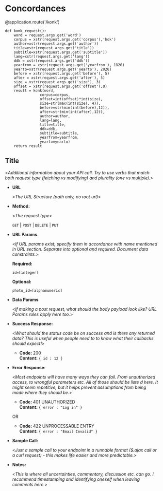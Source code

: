 # Concordances

@application.route('/konk')

```
def konk_request():
    word = request.args.get('word')
    corpus = xstr(request.args.get('corpus'),'bok')
    author=xstr(request.args.get('author'))
    title=xstr(request.args.get('title'))
    subtitle=xstr(request.args.get('subtitle'))
    lang=xstr(request.args.get('lang'))
    ddk = xstr(request.args.get('ddk'))
    yearfrom = xstr(request.args.get('yearfrom'), 1820)
    yearto=xstr(request.args.get('yearto'), 2020)
    before = xstr(request.args.get('before'), 5)
    after = xstr(request.args.get('after'), 5)
    size = xstr(request.args.get('size'), 3)
    offset = xstr(request.args.get('offset'),0)
    result = konk(word, 
                corpus=corpus, 
                offset=int(offset)*int(size), 
                size=str(max(int(size), 4)), 
                before=str(min(int(before),12)),
                after=str(min(int(after),12)), 
                author=author,
                lang=lang, 
                title=title, 
                ddk=ddk,
                subtitle=subtitle,
                yearfrom=yearfrom, 
                yearto=yearto)
    return result
````

**Title**
----
  <_Additional information about your API call. Try to use verbs that match both request type (fetching vs modifying) and plurality (one vs multiple)._>

* **URL**

  <_The URL Structure (path only, no root url)_>

* **Method:**
  
  <_The request type_>

  `GET` | `POST` | `DELETE` | `PUT`
  
*  **URL Params**

   <_If URL params exist, specify them in accordance with name mentioned in URL section. Separate into optional and required. Document data constraints._> 

   **Required:**
 
   `id=[integer]`

   **Optional:**
 
   `photo_id=[alphanumeric]`

* **Data Params**

  <_If making a post request, what should the body payload look like? URL Params rules apply here too._>

* **Success Response:**
  
  <_What should the status code be on success and is there any returned data? This is useful when people need to to know what their callbacks should expect!_>

  * **Code:** 200 <br />
    **Content:** `{ id : 12 }`
 
* **Error Response:**

  <_Most endpoints will have many ways they can fail. From unauthorized access, to wrongful parameters etc. All of those should be liste d here. It might seem repetitive, but it helps prevent assumptions from being made where they should be._>

  * **Code:** 401 UNAUTHORIZED <br />
    **Content:** `{ error : "Log in" }`

  OR

  * **Code:** 422 UNPROCESSABLE ENTRY <br />
    **Content:** `{ error : "Email Invalid" }`

* **Sample Call:**

  <_Just a sample call to your endpoint in a runnable format ($.ajax call or a curl request) - this makes life easier and more predictable._> 

* **Notes:**

  <_This is where all uncertainties, commentary, discussion etc. can go. I recommend timestamping and identifying oneself when leaving comments here._> 
